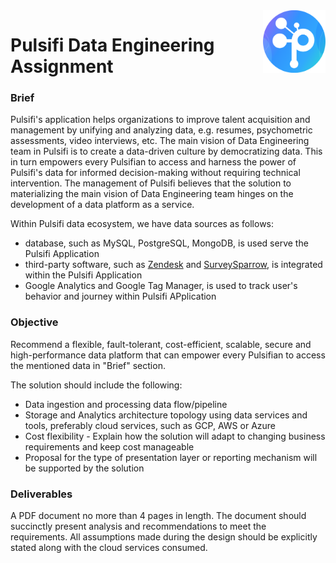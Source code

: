 <img align="right" width="100" height="100" src="./src/pulsifi.png">

# Pulsifi Data Engineering Assignment
### Brief
Pulsifi's application helps organizations to improve talent acquisition and management by unifying and analyzing data, e.g. resumes, psychometric assessments, video interviews, etc. The main vision of Data Engineering team in Pulsifi is to create a data-driven culture by democratizing data. This in turn empowers every Pulsifian to access and harness the power of Pulsifi's data for informed decision-making without requiring technical intervention. The management of Pulsifi believes that the solution to materializing the main vision of Data Engineering team hinges on the development of a data platform as a service.

Within Pulsifi data ecosystem, we have data sources as follows:
* database, such as MySQL, PostgreSQL, MongoDB, is used serve the Pulsifi Application
* third-party software, such as [Zendesk](https://www.zendesk.com/?ref=431) and [SurveySparrow](https://surveysparrow.com/), is integrated within the Pulsifi Application
* Google Analytics and Google Tag Manager, is used to track user's behavior and journey within Pulsifi APplication


### Objective
Recommend a flexible, fault-tolerant, cost-efficient, scalable, secure and high-performance data platform that can empower every Pulsifian to access the mentioned data in "Brief" section.

The solution should include the following:
* Data ingestion and processing data flow/pipeline
* Storage and Analytics architecture topology using data services and tools, preferably cloud services, such as GCP, AWS or Azure
* Cost flexibility - Explain how the solution will adapt to changing business requirements and keep cost manageable
* Proposal for the type of presentation layer or reporting mechanism will be supported by the solution

### Deliverables
A PDF document no more than 4 pages in length. The document should succinctly present analysis and recommendations to meet the requirements. All assumptions made during the design should be explicitly stated along with the cloud services consumed. 